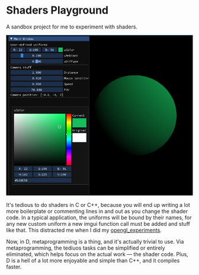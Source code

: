 # Shaders Playground

A sandbox project for me to experiment with shaders.

![Screenshot](screenshot.png)

It's tedious to do shaders in C or C++, because you will end up writing a lot more boilerplate or commenting lines in and out as you change the shader code. In a typical application, the uniforms will be bound by their names, for any new custom uniform a new imgui function call must be added and stuff like that. This distracted me when I did my [opengl_experiments](https://github.com/AntonC9018/opengl_experiments).

Now, in D, metaprogramming is a thing, and it's actually trivial to use. Via metaprogramming, the tediuos tasks can be simplified or entirely eliminated, which helps focus on the actual work — the shader code. Plus, D is a hell of a lot more enjoyable and simple than C++, and it compiles faster.